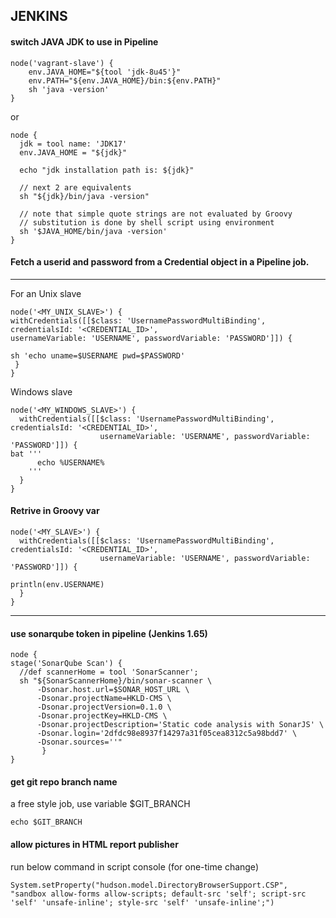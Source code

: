 ## JENKINS

#### switch JAVA JDK to use in Pipeline
```
node('vagrant-slave') {
    env.JAVA_HOME="${tool 'jdk-8u45'}"
    env.PATH="${env.JAVA_HOME}/bin:${env.PATH}"
    sh 'java -version'
}
```
or
```
node {
  jdk = tool name: 'JDK17'
  env.JAVA_HOME = "${jdk}"

  echo "jdk installation path is: ${jdk}"

  // next 2 are equivalents
  sh "${jdk}/bin/java -version"

  // note that simple quote strings are not evaluated by Groovy
  // substitution is done by shell script using environment
  sh '$JAVA_HOME/bin/java -version'
}
```



#### Fetch a userid and password from a Credential object in a Pipeline job.
----
For an Unix slave
```
node('<MY_UNIX_SLAVE>') {
withCredentials([[$class: 'UsernamePasswordMultiBinding', credentialsId: '<CREDENTIAL_ID>',
usernameVariable: 'USERNAME', passwordVariable: 'PASSWORD']]) {

sh 'echo uname=$USERNAME pwd=$PASSWORD'
 }
}
```
Windows slave

```
node('<MY_WINDOWS_SLAVE>') {
  withCredentials([[$class: 'UsernamePasswordMultiBinding', credentialsId: '<CREDENTIAL_ID>',
                    usernameVariable: 'USERNAME', passwordVariable: 'PASSWORD']]) {
bat '''
      echo %USERNAME%
    '''
  }
}
```
#### Retrive in Groovy var

```
node('<MY_SLAVE>') {
  withCredentials([[$class: 'UsernamePasswordMultiBinding', credentialsId: '<CREDENTIAL_ID>',
                    usernameVariable: 'USERNAME', passwordVariable: 'PASSWORD']]) {

println(env.USERNAME)
  }
}
```
----
####  use sonarqube token in pipeline (Jenkins 1.65)
```
node {
stage('SonarQube Scan') {
  //def scannerHome = tool 'SonarScanner';
  sh "${SonarScannerHome}/bin/sonar-scanner \
      -Dsonar.host.url=$SONAR_HOST_URL \
      -Dsonar.projectName=HKLD-CMS \
      -Dsonar.projectVersion=0.1.0 \
      -Dsonar.projectKey=HKLD-CMS \
      -Dsonar.projectDescription='Static code analysis with SonarJS' \
      -Dsonar.login='2dfdc98e8937f14297a31f05cea8312c5a98bdd7' \
      -Dsonar.sources=''"
       }
}
```

#### get git repo branch name 
a free style job, use variable $GIT_BRANCH
```
echo $GIT_BRANCH
```

#### allow pictures in HTML report publisher
run below command in script console (for one-time change)
```
System.setProperty("hudson.model.DirectoryBrowserSupport.CSP", "sandbox allow-forms allow-scripts; default-src 'self'; script-src 'self' 'unsafe-inline'; style-src 'self' 'unsafe-inline';") 
```